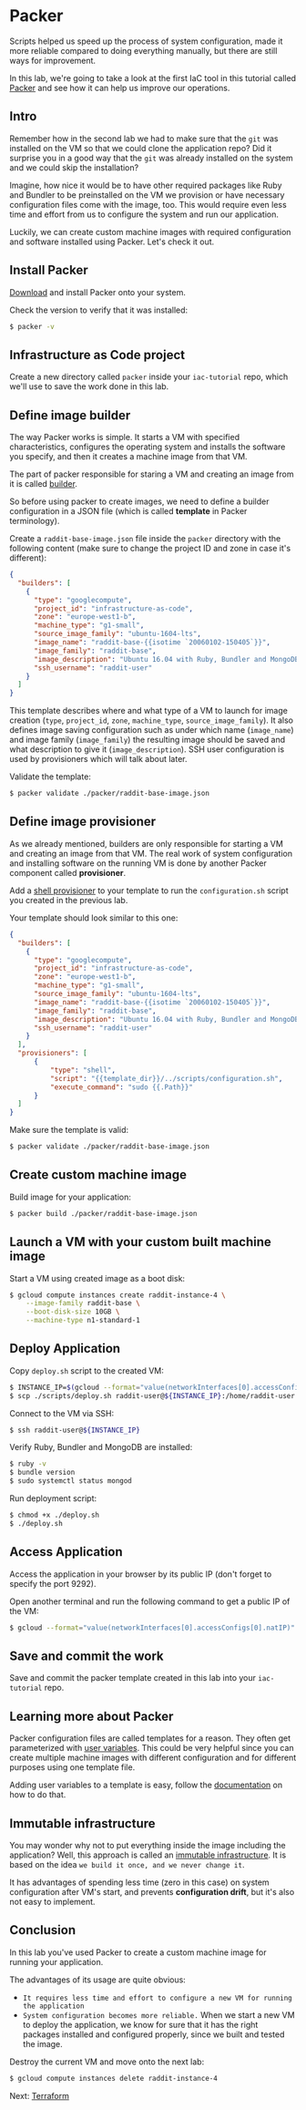 # Packer

Scripts helped us speed up the process of system configuration, made it more reliable compared to doing everything manually, but there are still ways for improvement.

In this lab, we're going to take a look at the first IaC tool in this tutorial called [Packer](https://www.packer.io/) and see how it can help us improve our operations.

## Intro

Remember how in the second lab we had to make sure that the `git` was installed on the VM so that we could clone the application repo? Did it surprise you in a good way that the `git` was already installed on the system and we could skip the installation?

Imagine, how nice it would be to have other required packages like Ruby and Bundler to be preinstalled on the VM we provision or have necessary configuration files come with the image, too. This would require even less time and effort from us to configure the system and run our application.

Luckily, we can create custom machine images with required configuration and software installed using Packer. Let's check it out.

## Install Packer

[Download](https://www.packer.io/downloads.html) and install Packer onto your system.

Check the version to verify that it was installed:

```bash
$ packer -v
```

## Infrastructure as Code project

Create a new directory called `packer` inside your `iac-tutorial` repo, which we'll use to save the work done in this lab.

## Define image builder

The way Packer works is simple. It starts a VM with specified characteristics, configures the operating system and installs the software you specify, and then it creates a machine image from that VM.

The part of packer responsible for staring a VM and creating an image from it is called [builder](https://www.packer.io/docs/builders/index.html).

So before using packer to create images, we need to define a builder configuration in a JSON file (which is called **template** in Packer terminology).

Create a `raddit-base-image.json` file inside the `packer` directory with the following content (make sure to change the project ID and zone in case it's different):

```json
{
  "builders": [
    {
      "type": "googlecompute",
      "project_id": "infrastructure-as-code",
      "zone": "europe-west1-b",
      "machine_type": "g1-small",
      "source_image_family": "ubuntu-1604-lts",
      "image_name": "raddit-base-{{isotime `20060102-150405`}}",
      "image_family": "raddit-base",
      "image_description": "Ubuntu 16.04 with Ruby, Bundler and MongoDB preinstalled",
      "ssh_username": "raddit-user"
    }
  ]
}
```

This template describes where and what type of a VM to launch for image creation (`type`, `project_id`, `zone`, `machine_type`, `source_image_family`). It also defines image saving configuration such as under which name (`image_name`) and image family (`image_family`) the resulting image should be saved and what description to give it (`image_description`). SSH user configuration is used by provisioners which will talk about later.

Validate the template:

```bash
$ packer validate ./packer/raddit-base-image.json
```

## Define image provisioner

As we already mentioned, builders are only responsible for starting a VM and creating an image from that VM. The real work of system configuration and installing software on the running VM is done by another Packer component called **provisioner**.

Add a [shell provisioner](https://www.packer.io/docs/provisioners/shell.html) to your template to run the `configuration.sh` script you created in the previous lab.

Your template should look similar to this one:

```json
{
  "builders": [
    {
      "type": "googlecompute",
      "project_id": "infrastructure-as-code",
      "zone": "europe-west1-b",
      "machine_type": "g1-small",
      "source_image_family": "ubuntu-1604-lts",
      "image_name": "raddit-base-{{isotime `20060102-150405`}}",
      "image_family": "raddit-base",
      "image_description": "Ubuntu 16.04 with Ruby, Bundler and MongoDB preinstalled",
      "ssh_username": "raddit-user"
    }
  ],
  "provisioners": [
      {
          "type": "shell",
          "script": "{{template_dir}}/../scripts/configuration.sh",
          "execute_command": "sudo {{.Path}}"
      }
  ]
}
```

Make sure the template is valid:

```bash
$ packer validate ./packer/raddit-base-image.json
```

## Create custom machine image

Build image for your application:

```bash
$ packer build ./packer/raddit-base-image.json
```

## Launch a VM with your custom built machine image

Start a VM using created image as a boot disk:

```bash
$ gcloud compute instances create raddit-instance-4 \
    --image-family raddit-base \
    --boot-disk-size 10GB \
    --machine-type n1-standard-1
```

## Deploy Application

Copy `deploy.sh` script to the created VM:

```bash
$ INSTANCE_IP=$(gcloud --format="value(networkInterfaces[0].accessConfigs[0].natIP)" compute instances describe raddit-instance-4)
$ scp ./scripts/deploy.sh raddit-user@${INSTANCE_IP}:/home/raddit-user
```

Connect to the VM via SSH:

```bash
$ ssh raddit-user@${INSTANCE_IP}
```

Verify Ruby, Bundler and MongoDB are installed:

```bash
$ ruby -v
$ bundle version
$ sudo systemctl status mongod
```

Run deployment script:

```bash
$ chmod +x ./deploy.sh
$ ./deploy.sh
```

## Access Application

Access the application in your browser by its public IP (don't forget to specify the port 9292).

Open another terminal and run the following command to get a public IP of the VM:

```bash
$ gcloud --format="value(networkInterfaces[0].accessConfigs[0].natIP)" compute instances describe raddit-instance-4
```

## Save and commit the work

Save and commit the packer template created in this lab into your `iac-tutorial` repo.

## Learning more about Packer

Packer configuration files are called templates for a reason. They often get parameterized with [user variables](https://www.packer.io/docs/templates/user-variables.html). This could be very helpful since you can create multiple machine images with different configuration and for different purposes using one template file.

Adding user variables to a template is easy, follow the [documentation](https://www.packer.io/docs/templates/user-variables.html) on how to do that.

## Immutable infrastructure

You may wonder why not to put everything inside the image including the application? Well, this approach is called an [immutable infrastructure](https://martinfowler.com/bliki/ImmutableServer.html). It is based on the idea `we build it once, and we never change it`.

It has advantages of spending less time (zero in this case) on system configuration after VM's start, and prevents **configuration drift**, but it's also not easy to implement.

## Conclusion

In this lab you've used Packer to create a custom machine image for running your application.

The advantages of its usage are quite obvious:

* `It requires less time and effort to configure a new VM for running the application`
* `System configuration becomes more reliable.` When we start a new VM to deploy the application, we know for sure that it has the right packages installed and configured properly, since we built and tested the image.

Destroy the current VM and move onto the next lab:

```bash
$ gcloud compute instances delete raddit-instance-4
```

Next: [Terraform](05-terraform.md)
